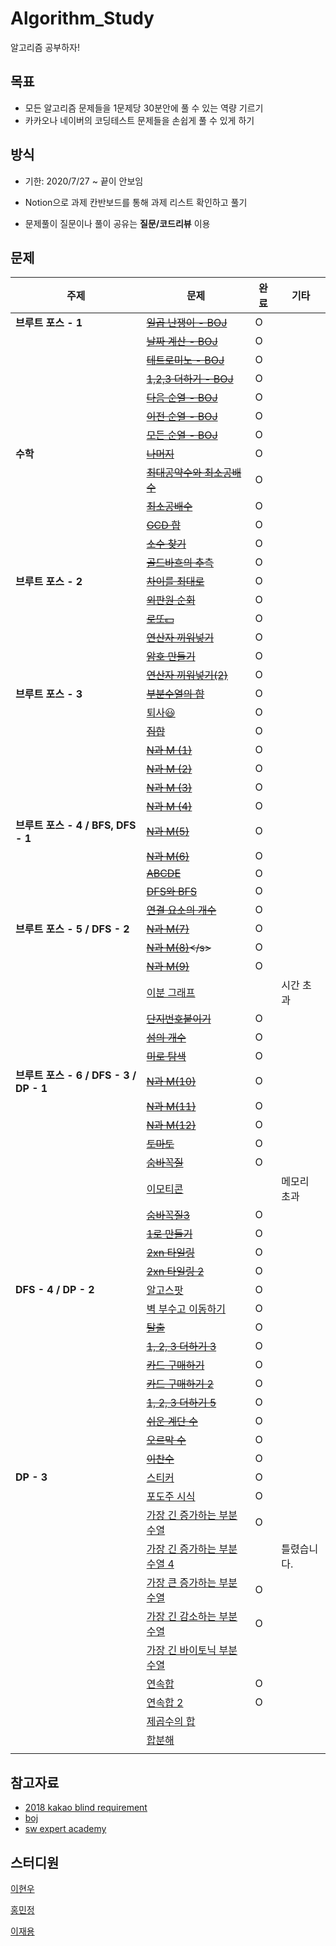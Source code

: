 # Algorithm_Study
알고리즘 공부하자!

## 목표
- 모든 알고리즘 문제들을 1문제당 30분안에 풀 수 있는 역량 기르기
- 카카오나 네이버의 코딩테스트 문제들을 손쉽게 풀 수 있게 하기 

## 방식

- 기한: 2020/7/27 ~ 끝이 안보임

- Notion으로 과제 칸반보드를 통해 과제 리스트 확인하고 풀기

- 문제풀이 질문이나 풀이 공유는 **질문/코드리뷰** 이용



## 문제

| 주제                                   | 문제                                                         | 완료 | 기타        |
| -------------------------------------- | ------------------------------------------------------------ | ---- | ----------- |
| **브루트 포스 - 1**                    | <s>[일곱 난쟁이 - BOJ](https://www.acmicpc.net/problem/2309)</s> | O    |             |
|                                        | <s>[날짜 계산 - BOJ](https://www.acmicpc.net/problem/1476)</s> | O    |             |
|                                        | <s>[테트로미노 - BOJ](https://www.acmicpc.net/problem/14500)</s> | O    |             |
|                                        | <s>[1,2,3 더하기 - BOJ](https://www.acmicpc.net/problem/9095)</s> | O    |             |
|                                        | <s>[다음 순열 - BOJ](https://www.acmicpc.net/problem/10972)</s> | O    |             |
|                                        | <s>[이전 순열 - BOJ](https://www.acmicpc.net/problem/10973)</s> | O    |             |
|                                        | <s>[모든 순열 - BOJ](https://www.acmicpc.net/problem/10974)</s> | O    |             |
| **수학**                               | <s>[나머지](https://www.acmicpc.net/problem/10430)</s>       | O    |             |
|                                        | <s>[최대공약수와 최소공배수](https://www.acmicpc.net/problem/2609)</s> | O    |             |
|                                        | <s>[최소공배수](https://www.acmicpc.net/problem/1934)</s>    | O    |             |
|                                        | <s>[GCD 합](https://www.acmicpc.net/problem/9613)</s>        | O    |             |
|                                        | <s>[소수 찾기](https://www.acmicpc.net/problem/1978)</s>     | O    |             |
|                                        | <s>[골드바흐의 추측](https://www.acmicpc.net/problem/6588)</s> | O    |             |
| **브루트 포스 - 2**                    | <s>[차이를 최대로](https://www.acmicpc.net/problem/10819)</s> | O    |             |
|                                        | <s>[외판원 순회](https://www.acmicpc.net/problem/10971)</s>  | O    |             |
|                                        | <s>[로또💵](https://www.acmicpc.net/problem/6603)</s>         | O    |             |
|                                        | <s>[연산자 끼워넣기](https://www.acmicpc.net/problem/14888)</s> | O    |             |
|                                        | <s>[암호 만들기](https://www.acmicpc.net/problem/1759)</s>   | O    |             |
|                                        | <s>[연산자 끼워넣기(2)](https://www.acmicpc.net/problem/15658)</s> | O    |             |
| **브루트 포스 - 3**                    | <s>[부분수열의 합](https://www.acmicpc.net/problem/1182)</s> | O    |             |
|                                        | [퇴사😃](https://www.acmicpc.net/problem/14501)               | O    |             |
|                                        | <s>[집합](https://www.acmicpc.net/problem/11723)</s>         | O    |             |
|                                        | <s>[N과 M (1)](https://www.acmicpc.net/problem/15649)</s>    | O    |             |
|                                        | <s>[N과 M (2)](https://www.acmicpc.net/problem/15650)</s>    | O    |             |
|                                        | <s>[N과 M (3)](https://www.acmicpc.net/problem/15651)</s>    | O    |             |
|                                        | <s>[N과 M (4)](https://www.acmicpc.net/problem/15652)</s>    | O    |             |
| **브루트 포스 - 4 / BFS, DFS - 1**     | <s>[N과 M(5)](https://www.acmicpc.net/problem/15654)</s>     | O    |             |
|                                        | <s>[N과 M(6)](https://www.acmicpc.net/problem/15655)</s>     | O    |             |
|                                        | <s>[ABCDE](https://www.acmicpc.net/problem/13023)</s>        | O    |             |
|                                        | <s>[DFS와 BFS](https://www.acmicpc.net/problem/1260)</s>     | O    |             |
|                                        | <s>[연결 요소의 개수](https://www.acmicpc.net/problem/11724)</s> | O    |             |
| **브루트 포스 - 5 / DFS - 2**          | <s>[N과 M(7)](https://www.acmicpc.net/problem/15656)</s>     | O    |             |
|                                        | <s>[N과 M(8)]([https://www.acmicpc.net/problem/1565](https://www.acmicpc.net/problem/15655)7)</s> | O    |             |
|                                        | <s>[N과 M(9)](https://www.acmicpc.net/problem/15663)</s>     | O    |             |
|                                        | [이분 그래프](https://www.acmicpc.net/problem/1707)          |      | 시간 초과   |
|                                        | <s>[단지번호붙이기](https://www.acmicpc.net/problem/2667)</s> | O    |             |
|                                        | <s>[섬의 개수](https://www.acmicpc.net/problem/4963)</s>     | O    |             |
|                                        | <s>[미로 탐색](https://www.acmicpc.net/problem/2178)</s>     | O    |             |
| **브루트 포스 - 6 / DFS - 3 / DP - 1** | <s>[N과 M(10)](https://www.acmicpc.net/problem/15664)</s>    | O    |             |
|                                        | <s>[N과 M(11)](https://www.acmicpc.net/problem/15665)</s>    | O    |             |
|                                        | <s>[N과 M(12)](https://www.acmicpc.net/problem/15666)</s>    | O    |             |
|                                        | <s>[토마토](https://www.acmicpc.net/problem/7576)</s>        | O    |             |
|                                        | <s>[숨바꼭질](https://www.acmicpc.net/problem/1697)</s>      | O    |             |
|                                        | [이모티콘](https://www.acmicpc.net/problem/14226)            |      | 메모리 초과 |
|                                        | <s>[숨바꼭질3](https://www.acmicpc.net/problem/13549)</s>    | O    |             |
|                                        | <s>[1로 만들기](https://www.acmicpc.net/problem/1463)</s>    | O    |             |
|                                        | <s>[2xn 타일링](https://www.acmicpc.net/problem/11726)</s>   | O    |             |
|                                        | <s>[2xn 타일링 2](https://www.acmicpc.net/problem/11727)</s> | O    |             |
| **DFS - 4 / DP - 2**                   | [알고스팟](https://www.acmicpc.net/problem/1261)             | O    |             |
|                                        | [벽 부수고 이동하기](https://www.acmicpc.net/problem/2206)   | O    |             |
|                                        | <s>[탈출](https://www.acmicpc.net/problem/3055)</s>          | O    |             |
|                                        | <s>[1, 2, 3 더하기 3](https://www.acmicpc.net/problem/15988)</s> | O    |             |
|                                        | <s>[카드 구매하기](https://www.acmicpc.net/problem/11052)</s> | O    |             |
|                                        | <s>[카드 구매하기 2](https://www.acmicpc.net/problem/16194)</s> | O    |             |
|                                        | <s>[1, 2, 3 더하기 5](https://www.acmicpc.net/problem/15990)</s> | O    |             |
|                                        | <s>[쉬운 계단 수](https://www.acmicpc.net/problem/10844)</s> | O    |             |
|                                        | <s>[오르막 수](https://www.acmicpc.net/problem/11057)</s>    | O    |             |
|                                        | <s>[이찬수](https://www.acmicpc.net/problem/2193)</s>        | O    |             |
| **DP - 3**                             | [스티커](https://www.acmicpc.net/problem/9465)               | O    |             |
|                                        | [포도주 시식](https://www.acmicpc.net/problem/2156)          | O    |             |
|                                        | [가장 긴 증가하는 부분 수열](https://www.acmicpc.net/problem/11053) | O    |             |
|                                        | [가장 긴 증가하는 부분 수열 4](https://www.acmicpc.net/problem/14002) |      | 틀렸습니다. |
|                                        | [가장 큰 증가하는 부분 수열](https://www.acmicpc.net/problem/11055) | O    |             |
|                                        | [가장 긴 감소하는 부분 수열](https://www.acmicpc.net/problem/11722) | O    |             |
|                                        | [가장 긴 바이토닉 부분 수열](https://www.acmicpc.net/problem/11054) |      |             |
|                                        | [연속합](https://www.acmicpc.net/problem/1912)               | O    |             |
|                                        | [연속합 2](https://www.acmicpc.net/problem/13398)            | O    |             |
|                                        | [제곱수의 합](https://www.acmicpc.net/problem/1699)          |      |             |
|                                        | [합분해](https://www.acmicpc.net/problem/2225)               |      |             |
|                                        |                                                              |      |             |



## 참고자료

- [2018 kakao blind requirement](https://programmers.co.kr/learn/challenges)
- [boj](https://www.acmicpc.net/)
- [sw expert academy]()



## 스터디원

[이현우](https://github.com/l2hyunwoo)

[홍민정](https://github.com/meanjung)

[이재용]()

